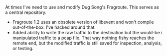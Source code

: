 At times I've need to use and modify Dug Song's Fragroute. This serves as a central repository.

* Fragroute 1.2 uses an obsolete version of libevent and won't compile 
out-of-the-box. I've hacked around that.
* Added ability to write the raw traffic to the destination but the would-be i
  manipulated traffic to a pcap file. That way nothing fishy reaches the remote
  end, but the modified traffic is still saved for inspection, analysis, or 
  testing.
